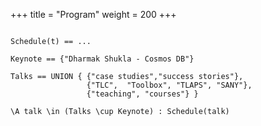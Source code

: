 +++
title = "Program"
weight = 200
+++

```tla

Schedule(t) == ...

Keynote == {"Dharmak Shukla - Cosmos DB"}

Talks == UNION { {"case studies","success stories"},
                 {"TLC",  "Toolbox", "TLAPS", "SANY"},
                 {"teaching", "courses"} }

\A talk \in (Talks \cup Keynote) : Schedule(talk)

```
